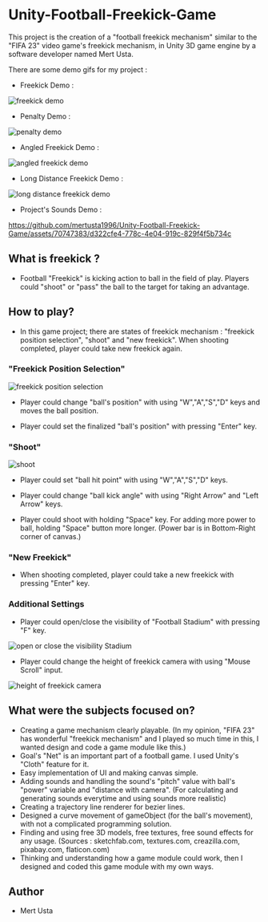 # Unity-Football-Freekick-Game
 
This project is the creation of a "football freekick mechanism" similar to the "FIFA 23" video game's freekick mechanism, in Unity 3D game engine by a software developer named Mert Usta.

There are some demo gifs for my project : 

- Freekick Demo :
  
![freekick demo](https://github.com/mertusta1996/Unity-Football-Freekick-Game/assets/70747383/2b4be1d3-9170-4b9a-a122-8d88d9603ff0)

- Penalty Demo :
  
![penalty demo](https://github.com/mertusta1996/Unity-Football-Freekick-Game/assets/70747383/02178177-4883-4d7b-b61b-f90dafb634df)

- Angled Freekick Demo :
  
![angled freekick demo](https://github.com/mertusta1996/Unity-Football-Freekick-Game/assets/70747383/df54082a-bcd0-43ee-a602-2d19bd71911f)

- Long Distance Freekick Demo :
  
![long distance freekick demo](https://github.com/mertusta1996/Unity-Football-Freekick-Game/assets/70747383/4aaa25d2-9934-4e99-ab07-de16e7bfd8b4)

- Project's Sounds Demo :




https://github.com/mertusta1996/Unity-Football-Freekick-Game/assets/70747383/d322cfe4-778c-4e04-919c-829f4f5b734c




## What is freekick ?

- Football "Freekick" is kicking action to ball in the field of play. Players could "shoot" or "pass" the ball to the target for taking an advantage.

## How to play?
 
- In this game project; there are states of freekick mechanism : "freekick position selection", "shoot" and "new freekick". When shooting completed, player could take new freekick again.

### "Freekick Position Selection"
![freekick position selection](https://github.com/mertusta1996/Unity-Football-Freekick-Game/assets/70747383/e6f6decf-20f9-462a-94ba-d892b07098c5)

- Player could change "ball's position" with using "W","A","S","D" keys and moves the ball position.

- Player could set the finalized "ball's position" with pressing "Enter" key.

### "Shoot"
![shoot](https://github.com/mertusta1996/Unity-Football-Freekick-Game/assets/70747383/02102295-5ab4-4d03-ae4f-b5d529aa9356)

- Player could set "ball hit point" with using "W","A","S","D" keys.

- Player could change "ball kick angle" with using "Right Arrow" and "Left Arrow" keys.

- Player could shoot with holding "Space" key. For adding more power to ball, holding "Space" button more longer. (Power bar is in Bottom-Right corner of canvas.)

### "New Freekick"

- When shooting completed, player could take a new freekick with pressing "Enter" key.

### Additional Settings
- Player could open/close the visibility of "Football Stadium" with pressing "F" key.

![open or close the visibility Stadium](https://github.com/mertusta1996/Unity-Football-Freekick-Game/assets/70747383/1810bced-ac81-4c66-bf2a-d1721ae216a8)

- Player could change the height of freekick camera with using "Mouse Scroll" input.

![height of freekick camera](https://github.com/mertusta1996/Unity-Football-Freekick-Game/assets/70747383/59a81f7c-49ea-4ec0-b198-84e24c64249f)

## What were the subjects focused on?

- Creating a game mechanism clearly playable. (In my opinion, "FIFA 23" has wonderful "freekick mechanism" and I played so much time in this, I wanted design and code a game module like this.)
- Goal's "Net" is an important part of a football game. I used Unity's "Cloth" feature for it.
- Easy implementation of UI and making canvas simple.
- Adding sounds and handling the sound's "pitch" value with ball's "power" variable and "distance with camera". (For calculating and generating sounds everytime and using sounds more realistic)
- Creating a trajectory line renderer for bezier lines.
- Designed a curve movement of gameObject (for the ball's movement), with not a complicated programming solution.
- Finding and using free 3D models, free textures, free sound effects for any usage. (Sources : sketchfab.com, textures.com, creazilla.com, pixabay.com, flaticon.com)
- Thinking and understanding how a game module could work, then I designed and coded this game module with my own ways.

## Author

- Mert Usta
